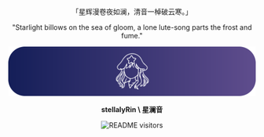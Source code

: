 <!-- markdownlint-disable MD033 MD036 MD041 -->

<div align="center">
「星辉漫卷夜如澜，清音一棹破云寒。」

"Starlight billows on the sea of gloom, a lone lute-song parts the frost and fume."

![stellalyRin's profile banner](./stellalyRin_banner.png)

**stellalyRin \ 星澜音**

![README visitors](https://komarev.com/ghpvc/?username=stellalyRin&color=blue)

</div>
